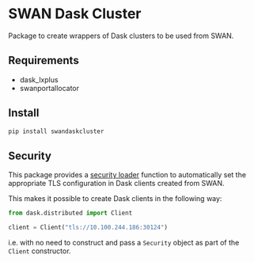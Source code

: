 # SWAN Dask Cluster

Package to create wrappers of Dask clusters to be used from SWAN.

## Requirements

* dask_lxplus
* swanportallocator

## Install

```bash
pip install swandaskcluster
```

## Security

This package provides a
[security loader](https://docs.dask.org/en/stable/configuration.html#distributed.client.security-loader)
function to automatically set the appropriate TLS configuration in Dask clients
created from SWAN.

This makes it possible to create Dask clients in the following way:

```python
from dask.distributed import Client

client = Client("tls://10.100.244.186:30124")
```

i.e. with no need to construct and pass a `Security` object as part of the
`Client` constructor.
